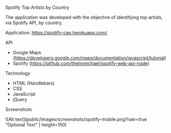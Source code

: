 Spotify Top Artists by Country

The application was developed with the objective of identifying top artists, via Spotify API, by country.

Application: https://spotify-cap.herokuapp.com/

API
- Google Maps (https://developers.google.com/maps/documentation/javascript/tutorial)
- Spotify (https://github.com/thelinmichael/spotify-web-api-node)

Technology
- HTML (Handlebars)
- CSS
- JavaScript
- jQuery

Screenshots

![Alt text](public/images/screenshots/spotify-mobile.png?raw=true "Optional Text" | height=150)
